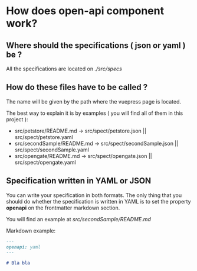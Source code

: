 # How does open-api component work?

## Where should the specifications ( json or yaml ) be ?

All the specifications are located on *./src/specs*

## How do these files have to be called ? 

The name will be given by the path where the vuepress page is located. 

The best way to explain it is by examples ( you will find all of them in this project ):

* src/petstore/README.md -> src/spect/petstore.json || src/spect/petstore.yaml 
* src/secondSample/README.md -> src/spect/secondSample.json || src/spect/secondSample.yaml 
* src/opengate/README.md -> src/spect/opengate.json || src/spect/opengate.yaml 

## Specification written in YAML or JSON

You can write your specification in both formats. The only thing that you should do whether the specification is written in YAML is to set the property **openapi** on the frontmatter markdown section.

You will find an example at *src/secondSample/README.md*

Markdown example: 
```markdown
---
openapi: yaml
---

# Bla bla
```